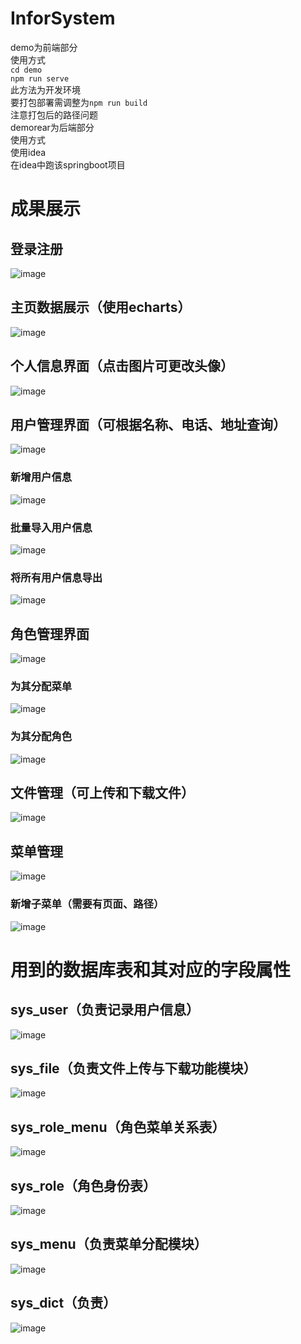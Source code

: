 # InforSystem
demo为前端部分  
使用方式  
`cd demo`  
`npm run serve`  
此方法为开发环境  
要打包部署需调整为`npm run build`  
注意打包后的路径问题  
demorear为后端部分  
使用方式  
使用idea  
在idea中跑该springboot项目
# 成果展示  
## 登录注册  
![image](https://user-images.githubusercontent.com/88532910/204455274-f9eba8ac-6a4c-4f25-b022-dfb7477bdbad.png)
## 主页数据展示（使用echarts）
![image](https://user-images.githubusercontent.com/88532910/204455371-44ce6a91-a144-4b9f-8d20-9fc58d480181.png)
## 个人信息界面（点击图片可更改头像）  
![image](https://user-images.githubusercontent.com/88532910/204455423-e9c40c2e-3e73-4c03-aebd-993de39259a5.png)
## 用户管理界面（可根据名称、电话、地址查询）
![image](https://user-images.githubusercontent.com/88532910/204455484-01b2c583-ff48-4f21-83e1-cff3387b563d.png)
### 新增用户信息
![image](https://user-images.githubusercontent.com/88532910/204457289-00eb1130-b588-4ca0-adee-4297520cf786.png)
### 批量导入用户信息
![image](https://user-images.githubusercontent.com/88532910/204457519-339ba624-74bc-4041-bc68-2e29ea9d412a.png)
### 将所有用户信息导出
![image](https://user-images.githubusercontent.com/88532910/204457435-782da6d6-b81a-4cf8-8f02-94967eab7ddb.png)
## 角色管理界面  
![image](https://user-images.githubusercontent.com/88532910/204455575-98f7f643-6473-4b67-94b1-5fd94623910a.png)
### 为其分配菜单  
![image](https://user-images.githubusercontent.com/88532910/204455705-ba8d4f8d-d727-429e-af4a-1da92dc70354.png)
### 为其分配角色  
![image](https://user-images.githubusercontent.com/88532910/204455772-e014e0e8-8b0b-44b8-bbd2-6c05ef0df8fc.png)
## 文件管理（可上传和下载文件）
![image](https://user-images.githubusercontent.com/88532910/204457709-095561c8-c8b5-43d4-8e71-afa1670ca7a2.png)
## 菜单管理
![image](https://user-images.githubusercontent.com/88532910/204457837-90d0c6e4-db68-4a8c-b654-8b4879ea2384.png)
### 新增子菜单（需要有页面、路径）
![image](https://user-images.githubusercontent.com/88532910/204457911-01d75ca1-dca5-49fa-8a17-af1f15218dfb.png)
# 用到的数据库表和其对应的字段属性
## sys_user（负责记录用户信息）
![image](https://user-images.githubusercontent.com/88532910/204458819-fe3ea315-71b8-4af8-acbf-64291d61bb05.png)
## sys_file（负责文件上传与下载功能模块）
![image](https://user-images.githubusercontent.com/88532910/204459102-76842a76-dc21-438e-8d85-38acbd2d1de8.png)
## sys_role_menu（角色菜单关系表）
![image](https://user-images.githubusercontent.com/88532910/204459243-1fa538fc-89bc-4c64-95c7-4298266fcaca.png)
## sys_role（角色身份表）
![image](https://user-images.githubusercontent.com/88532910/204459461-f040222b-a774-47ef-8475-d738665822d8.png)
## sys_menu（负责菜单分配模块）
![image](https://user-images.githubusercontent.com/88532910/204459610-75bc6979-d4c4-4afd-bf95-a5dc6e692056.png)
## sys_dict（负责）
![image](https://user-images.githubusercontent.com/88532910/204460005-8a841947-5526-4956-9705-238d8439b9ae.png)
